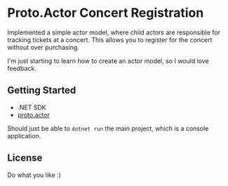 # Proto.Actor Concert Registration

Implemented a simple actor model, where child actors are responsible for tracking tickets at a concert. This allows you to register for the concert without over purchasing.

I'm just starting to learn how to create an actor model, so I would love feedback.

## Getting Started

- .NET SDK
- [proto.actor](https://proto.actor)

Should just be able to `dotnet run` the main project, which is a console application.

## License

Do what you like :)